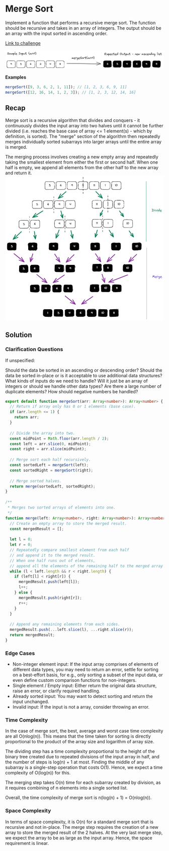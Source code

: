 # Merge Sort

Implement a function that performs a recursive merge sort. The function should be recursive and takes in an array of integers. The output should be an array with the input sorted in ascending order.

[Link to challenge](./index.ts)

![img1](image.png)

**Examples**

```javascript
mergeSort([9, 3, 6, 2, 1, 11]); // [1, 2, 3, 6, 9, 11]
mergeSort([12, 16, 14, 1, 2, 3]); // [1, 2, 3, 12, 14, 16]
```

## Recap

Merge sort is a recursive algorithm that divides and conquers - it continuously divides the input array into two halves until it cannot be further divided (i.e. reaches the base case of array <= 1 element(s) - which by definition, is sorted). The "merge" section of the algorithm then repeatedly merges individually sorted subarrays into larger arrays until the entire array is merged.

The merging process involves creating a new empty array and repeatedly taking the smallest element from either the first or second half. When one half is empty, we append all elements from the other half to the new array and return it.
![img2](image-1.png)

## Solution

### Clarification Questions

If unspecified:

Should the data be sorted in an ascending or descending order?
Should the data be sorted in-place or is it acceptable to use additional data structures?
What kinds of inputs do we need to handle?
Will it just be an array of integers or should we handle other data types?
Are there a large number of duplicate elements?
How should negative numbers be handled?

```typescript
export default function mergeSort(arr: Array<number>): Array<number> {
  // Return if array only has 0 or 1 elements (base case).
  if (arr.length <= 1) {
    return arr;
  }

  // Divide the array into two.
  const midPoint = Math.floor(arr.length / 2);
  const left = arr.slice(0, midPoint);
  const right = arr.slice(midPoint);

  // Merge sort each half recursively.
  const sortedLeft = mergeSort(left);
  const sortedRight = mergeSort(right);

  // Merge sorted halves.
  return merge(sortedLeft, sortedRight);
}

/**
 * Merges two sorted arrays of elements into one.
 */
function merge(left: Array<number>, right: Array<number>): Array<number> {
  // Create an empty array to store the merged result.
  const mergedResult = [];

  let l = 0;
  let r = 0;
  // Repeatedly compare smallest element from each half
  // and append it to the merged result.
  // When one half runs out of elements,
  // append all the elements of the remaining half to the merged array
  while (l < left.length && r < right.length) {
    if (left[l] < right[r]) {
      mergedResult.push(left[l]);
      l++;
    } else {
      mergedResult.push(right[r]);
      r++;
    }
  }

  // Append any remaining elements from each sides.
  mergedResult.push(...left.slice(l), ...right.slice(r));
  return mergedResult;
}
```

### Edge Cases

- Non-integer element input: If the input array comprises of elements of different data types, you may need to return an error, settle for sorting on a best-effort basis, for e.g., only sorting a subset of the input data, or even define custom comparison functions for non-integers.
- Single element / Empty input: Either return the original data structure, raise an error, or clarify required handling.
- Already sorted input: You may want to detect sorting and return the input unchanged.
- Invalid input: If the input is not a array, consider throwing an error.

### Time Complexity

In the case of merge sort, the best, average and worst case time complexity are all O(nlog(n)). This means that the time taken for sorting is directly proportional to the product of the array size and logarithm of array size.

The dividing step has a time complexity proportional to the height of the binary tree created due to repeated divisions of the input array in half, and the number of steps is log(n) + 1 at most. Finding the middle of any subarray is a single-step operation that costs O(1). Hence, we expect a time complexity of O(log(n)) for this.

The merging step takes O(n) time for each subarray created by division, as it requires combining of n elements into a single sorted list.

Overall, the time complexity of merge sort is n(log(n) + 1) = O(nlog(n)).

### Space Complexity

In terms of space complexity, it is O(n) for a standard merge sort that is recursive and not in-place. The merge step requires the creation of a new array to store the merged result of the 2 halves. At the very last merge step, we expect the array to be as large as the input array. Hence, the space requirement is linear.
